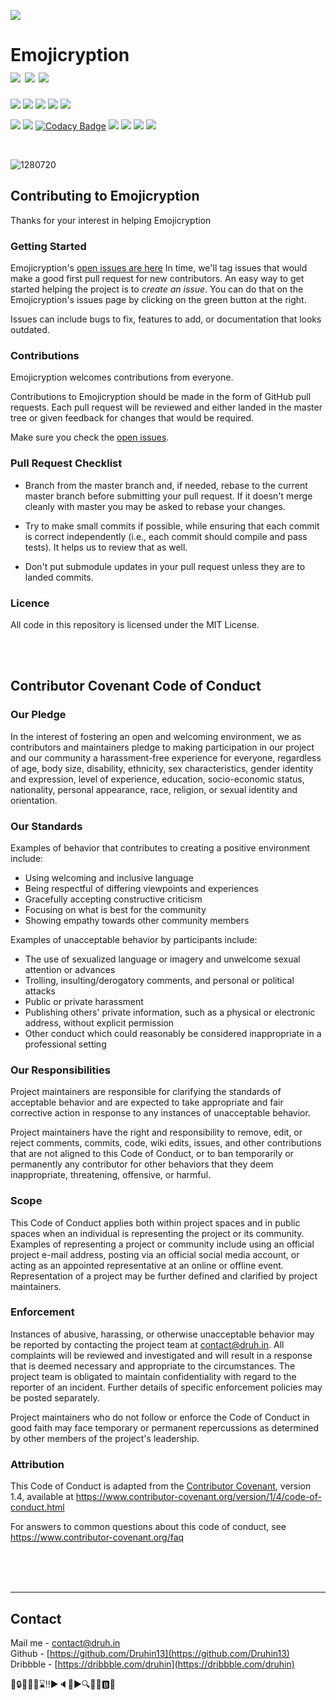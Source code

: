 <a href="https://emojicryption.github.io"><img src="https://user-images.githubusercontent.com/46156118/84473292-6e1a7e00-aca6-11ea-848a-b687a92298f3.png"></a>


# Emojicryption<br><img src="https://img.shields.io/github/stars/Druhin13/Emojicryption?style=social"> <a target="none" href="https://druh.in"><img src="https://img.shields.io/badge/Made%20by-Druhin-131313"></a> <a target="none" href="https://emojicryption.github.io/download"><img src="https://img.shields.io/badge/Download-Now-green"></a>
<a href="https://emojicryption.github.io"><img src="https://img.shields.io/website?down_color=lightgrey&down_message=maintenance&up_color=green&up_message=online&url=https%3A%2F%2Femojicryption.github.io"></a>  <img src="https://img.shields.io/uptimerobot/ratio/7/m784709526-2cb60baaa86e5acb72fee78d">  <a href="https://www.ssllabs.com/ssltest/analyze?d=emojicryption.github.io"><img src="https://img.shields.io/badge/status-A%2B-brightgreen"></a>  <a href="https://github.com/Druhin13/Emojicryption"><img src="https://img.shields.io/github/last-commit/Druhin13/Emojicryption"></a>  <img src="https://img.shields.io/github/commits-since/Druhin13/Emojicryption/1.0.1">

<a href="https://github.com/Druhin13/Emojicryption/blob/master/LICENSE"><img src="https://img.shields.io/github/license/Druhin13/Emojicryption"></a>  <img src="https://img.shields.io/github/languages/code-size/Druhin13/Emojicryption"> [![Codacy Badge](https://api.codacy.com/project/badge/Grade/a66f29cbc49a4c7dbfacfdc4d8f9c105)](https://app.codacy.com/manual/Druhin13/corona?utm_source=github.com&utm_medium=referral&utm_content=Druhin13/corona&utm_campaign=Badge_Grade_Dashboard) <img src="https://img.shields.io/github/issues-raw/Druhin13/Emojicryption">  <img src="https://img.shields.io/github/v/release/Druhin13/Emojicryption">  <img src="https://img.shields.io/github/languages/count/Druhin13/Emojicryption">  <img src="https://img.shields.io/github/languages/top/Druhin13/Emojicryption?color=yellow">

<br>


![1280720](https://user-images.githubusercontent.com/46156118/84474694-e5511180-aca8-11ea-980f-41b2b3099c9b.png)


## Contributing to Emojicryption

Thanks for your interest in helping Emojicryption

### Getting Started

Emojicryption's [open issues are here](https://github.com/Druhin13/Emojicryption/issues)
In time, we'll tag issues that would make a good first pull request for new contributors.
An easy way to get started helping the project is to *create an issue*.
You can do that on the Emojicryption's issues page by clicking on the green button at the right.

Issues can include bugs to fix, features to add, or documentation that looks outdated. 

### Contributions

Emojicryption welcomes contributions from everyone.

Contributions to Emojicryption should be made in the form of GitHub pull requests.
Each pull request will be reviewed and either landed in the master tree
or given feedback for changes that would be required.

Make sure you check the [open issues](https://github.com/Druhin13/Emojicryption/issues).


### Pull Request Checklist

- Branch from the master branch and, if needed, rebase to the current master
  branch before submitting your pull request. If it doesn't merge cleanly with
  master you may be asked to rebase your changes.

- Try to make small commits if possible, while ensuring that each commit is
  correct independently (i.e., each commit should compile and pass tests).
  It helps us to review that as well.

- Don't put submodule updates in your pull request unless they are to landed
  commits.


### Licence

All code in this repository is licensed under the MIT License.

<br>
<br>

## Contributor Covenant Code of Conduct


### Our Pledge

In the interest of fostering an open and welcoming environment, we as
contributors and maintainers pledge to making participation in our project and
our community a harassment-free experience for everyone, regardless of age, body
size, disability, ethnicity, sex characteristics, gender identity and expression,
level of experience, education, socio-economic status, nationality, personal
appearance, race, religion, or sexual identity and orientation.

### Our Standards

Examples of behavior that contributes to creating a positive environment
include:

* Using welcoming and inclusive language
* Being respectful of differing viewpoints and experiences
* Gracefully accepting constructive criticism
* Focusing on what is best for the community
* Showing empathy towards other community members

Examples of unacceptable behavior by participants include:

* The use of sexualized language or imagery and unwelcome sexual attention or
 advances
* Trolling, insulting/derogatory comments, and personal or political attacks
* Public or private harassment
* Publishing others' private information, such as a physical or electronic
 address, without explicit permission
* Other conduct which could reasonably be considered inappropriate in a
 professional setting

### Our Responsibilities

Project maintainers are responsible for clarifying the standards of acceptable
behavior and are expected to take appropriate and fair corrective action in
response to any instances of unacceptable behavior.

Project maintainers have the right and responsibility to remove, edit, or
reject comments, commits, code, wiki edits, issues, and other contributions
that are not aligned to this Code of Conduct, or to ban temporarily or
permanently any contributor for other behaviors that they deem inappropriate,
threatening, offensive, or harmful.

### Scope

This Code of Conduct applies both within project spaces and in public spaces
when an individual is representing the project or its community. Examples of
representing a project or community include using an official project e-mail
address, posting via an official social media account, or acting as an appointed
representative at an online or offline event. Representation of a project may be
further defined and clarified by project maintainers.

### Enforcement

Instances of abusive, harassing, or otherwise unacceptable behavior may be
reported by contacting the project team at contact@druh.in. All
complaints will be reviewed and investigated and will result in a response that
is deemed necessary and appropriate to the circumstances. The project team is
obligated to maintain confidentiality with regard to the reporter of an incident.
Further details of specific enforcement policies may be posted separately.

Project maintainers who do not follow or enforce the Code of Conduct in good
faith may face temporary or permanent repercussions as determined by other
members of the project's leadership.

### Attribution

This Code of Conduct is adapted from the [Contributor Covenant][homepage], version 1.4,
available at https://www.contributor-covenant.org/version/1/4/code-of-conduct.html

[homepage]: https://www.contributor-covenant.org

For answers to common questions about this code of conduct, see
https://www.contributor-covenant.org/faq




<br>
<br>
<br>

<hr>



## Contact

 Mail me - [contact@druh.in](mailto:contact@druh.in)<br>
 Github - [https://github.com/Druhin13](https://github.com/Druhin13)<br>
 Dribbble - [https://dribbble.com/druhin](https://dribbble.com/druhin)<br>
 

🔼🔒💡🔦📢⌛‼▶🔈🔨▶🔍🔧📲🅱🔼
